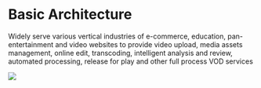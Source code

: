 # Basic Architecture

Widely serve various vertical industries of e-commerce, education, pan-entertainment and video websites to provide video upload, media assets management, online edit, transcoding, intelligent analysis and review, automated processing, release for play and other full process VOD services

![](https://github.com/jdcloudcom/cn/blob/cn-Video-on-Demand/image/Video-on-Demand/%E5%9F%BA%E7%A1%80%E6%9E%B6%E6%9E%84.png
)

